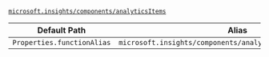 [`microsoft.insights/components/analyticsItems`](https://docs.microsoft.com/en-us/azure/templates/microsoft.insights/components/analyticsitems)

| Default Path | Alias |
|---|---|
| `Properties.functionAlias` | `microsoft.insights/components/analyticsItems/functionAlias` |

